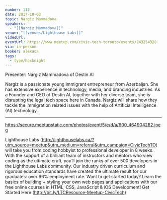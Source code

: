 ```yaml
---
number: 112
date: 2017-10-03
topic: Nargiz Mammadova
speakers:
  - "[[Nargiz Mammadova]]"
venue: "[[venues/Lighthouse Labs]]"
videoUrl: 
eventUrl: https://www.meetup.com/civic-tech-toronto/events/243254328
via: in-person
booker: alexaca
tags:
  - type/hacknight
---
```


Presenter: Nargiz Mammadova of Destin AI

Nargiz is a passionate young immigrant entrepreneur from Azerbaijan. She has extensive experience in technology, media, and branding industries. As a Founder and CEO of Destin AI, together with her diverse team, she is disrupting the legal tech space here in Canada. Nargiz will share how they tackle the immigration related issues with the help of Artificial Intelligence (AI) technology.

***

https://secure.meetupstatic.com/photos/event/5/e/d/a/600_464904282.jpeg

Lighthouse Labs (http://lighthouselabs.ca/?utm_source=meetup&utm_medium=referral&utm_campaign=CivicTechTO) will take you from coding hobbyist to professional developer in 8 weeks. With the support of a brilliant team of instructors and mentors who view coding as the ultimate craft, you’ll join the ranks of over 500 developers in the Lighthouse Labs community. Our industry driven curriculum and rigorous education standards have created the ultimate result for our graduates: over 96% employment rate. Want to get started today? Learn the basics of building + styling your own web pages and applications with our free online courses in HTML, CSS, JavaScript & iOS Development! Get Started Here (http://bit.ly/LTCResource-Meetup-CivicTech)

